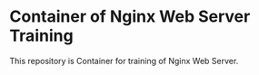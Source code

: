 # Container of Nginx Web Server Training

This repository is Container for training of Nginx Web Server.


